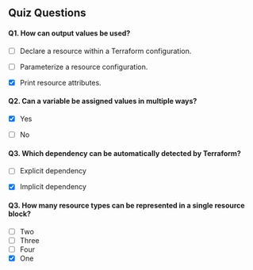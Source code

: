 ## Quiz Questions

#### Q1. How can output values be used?

- [ ] Declare a resource within a Terraform configuration.
- [ ] Parameterize a resource configuration.
- [x] Print resource attributes.


#### Q2. Can a variable be assigned values in multiple ways?

- [x] Yes
- [ ] No


#### Q3. Which dependency can be automatically detected by Terraform?

- [ ] Explicit dependency
- [x] Implicit dependency


#### Q3. How many resource types can be represented in a single resource block?

- [ ] Two
- [ ] Three
- [ ] Four
- [x] One
